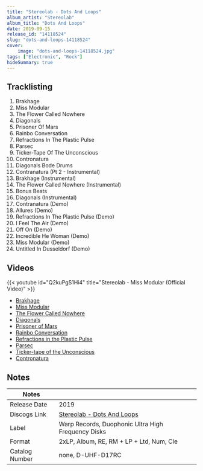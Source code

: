 ```yaml
---
title: "Stereolab - Dots And Loops"
album_artist: "Stereolab"
album_title: "Dots And Loops"
date: 2019-09-15
release_id: "14118524"
slug: "dots-and-loops-14118524"
cover:
    image: "dots-and-loops-14118524.jpg"
tags: ["Electronic", "Rock"]
hideSummary: true
---
```


## Tracklisting
1. Brakhage
2. Miss Modular
3. The Flower Called Nowhere
4. Diagonals
5. Prisoner Of Mars
6. Rainbo Conversation
7. Refractions In The Plastic Pulse
8. Parsec
9. Ticker-Tape Of The Unconscious
10. Contronatura
11. Diagonals Bode Drums
12. Contranatura (Pt 2 - Instrumental)
13. Brakhage (Instrumental)
14. The Flower Called Nowhere (Instrumental)
15. Bonus Beats
16. Diagonals (Instrumental)
17. Contranatura (Demo)
18. Allures (Demo)
19. Refractions In The Plastic Pulse (Demo)
20. I Feel The Air (Demo)
21. Off On (Demo)
22. Incredible He Woman (Demo)
23. Miss Modular (Demo)
24. Untitled In Dusseldorf (Demo)

## Videos
{{< youtube id="Q2kuPgS1Hi4" title="Stereolab - Miss Modular (Official Video)" >}}
- [Brakhage](https://www.youtube.com/watch?v=QdnX8-HDgaY)
- [Miss Modular](https://www.youtube.com/watch?v=H5GW9xG19t4)
- [The Flower Called Nowhere](https://www.youtube.com/watch?v=NqhkqnSg164)
- [Diagonals](https://www.youtube.com/watch?v=HDgj0JsJ42I)
- [Prisoner of Mars](https://www.youtube.com/watch?v=Tima8Yf0vMo)
- [Rainbo Conversation](https://www.youtube.com/watch?v=miX13WiBVbo)
- [Refractions in the Plastic Pulse](https://www.youtube.com/watch?v=Pvgfknx_vq0)
- [Parsec](https://www.youtube.com/watch?v=lV0ylsWIrJw)
- [Ticker-tape of the Unconscious](https://www.youtube.com/watch?v=Bxq21YMljFA)
- [Contronatura](https://www.youtube.com/watch?v=y7aKp3rAH9A)

## Notes

| Notes          |             |
| ---------------| ----------- |
| Release Date   | 2019 |
| Discogs Link   | [Stereolab - Dots And Loops](https://www.discogs.com/release/14118524) |
| Label          | Warp Records, Duophonic Ultra High Frequency Disks |
| Format         | 2xLP, Album, RE, RM + LP + Ltd, Num, Cle |
| Catalog Number | none, D-UHF-D17RC |

